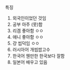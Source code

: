 특징
1. 외국인이었던 것임
2. 공부 아주 (못)함
3. 리겜 좋아함 ㅇㅇ
5. 애니 좋아함 ㅇㅇ
6. 걍 씹덕임 ㅇㅇ
7. 러시아어 개씹쌉고수
8. 한국어 웬만한 한국보다 잘함
9. 일본어 배우고 있음